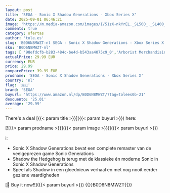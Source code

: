 ```yaml
---
layout: post
title: 'SEGA - Sonic X Shadow Generations - Xbox Series X'
date: 2025-09-01 06:46:21
image: 'https://m.media-amazon.com/images/I/51zX-nkYrEL._SL500_._SL400_.jpg'
comments: true
category: ofertas
author: 'tole.es'
slug: 'B0D6N8MWZT-nl SEGA - Sonic X Shadow Generations - Xbox Series X'
sku: 'B0D6N8MWZT-nl'
tags: [ '98efdcfb-b283-484c-be4d-b543aa4075c9_0','Arborist Merchandising Root','Games','Meest verwachte games','Self Service','Special Features Stores','Xbox Series X & S Consoles, Games & Accessories','Xbox Series X & S-games','sega','🇳🇱', ]
actualPrice: 29.99 EUR
currency: EUR
price: 29.99
comparePrice: 39.99 EUR
prodname: 'SEGA - Sonic X Shadow Generations - Xbox Series X'
country: 'nl'
flag: '🇳🇱'
brand: 'SEGA'
buyurl: 'https://www.amazon.nl/dp/B0D6N8MWZT/?tag=tolees0b-21'
descuento: '25.01'
average: '29.99'
---
```


There's a deal [{{< param title >}}]({{< param buyurl >}})  here:

[![{{< param prodname >}}]({{< param image >}})]({{< param buyurl >}})

ℹ️:

- Sonic X Shadow Generations bevat een complete remaster van de veelgeprezen game Sonic Generations
- Shadow the Hedgehog is terug met de klassieke én moderne Sonic in Sonic X Shadow Generations
- Speel als Shadow in een gloednieuw verhaal en met nog nooit eerder geziene vaardigheden

[🛒 Buy it now!!]({{< param buyurl >}})
{{<world>}}B0D6N8MWZT{{</world>}}
